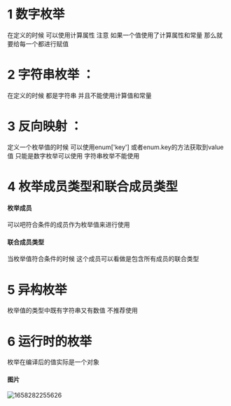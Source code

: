 #  1  数字枚举 

  在定义的时候 可以使用计算属性   注意 如果一个值使用了计算属性和常量  那么就要给每一个都进行赋值

# 2   字符串枚举 ：

在定义的时候 都是字符串  并且不能使用计算值和常量

# 3  反向映射 ：

 定义一个枚举值的时候 可以使用enum['key'] 或者enum.key的方法获取到value值  只能是数字枚举可以使用  字符串枚举不能使用

# 4 枚举成员类型和联合成员类型   

####  枚举成员

  可以吧符合条件的成员作为枚举值来进行使用 

####   联合成员类型    

当枚举值符合条件的时候 这个成员可以看做是包含所有成员的联合类型

# 5 异构枚举  

 枚举值的类型中既有字符串又有数值    不推荐使用

# 6 运行时的枚举 

 枚举在编译后的值实际是一个对象



#### 图片

![1658282255626](C:\Users\huawei\AppData\Roaming\Typora\typora-user-images\1658282255626.png)